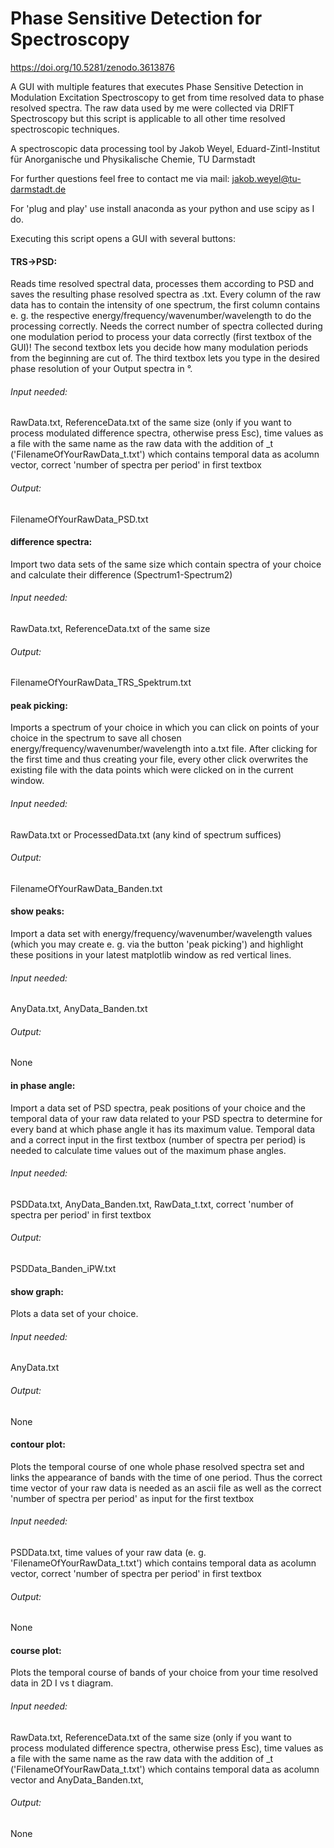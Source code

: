 # Phase Sensitive Detection for Spectroscopy

https://doi.org/10.5281/zenodo.3613876

A GUI with multiple features that executes Phase Sensitive Detection in Modulation Excitation Spectroscopy to get from time
resolved data to phase resolved spectra.
The raw data used by me were collected via DRIFT Spectroscopy but this script is applicable to all other time resolved
spectroscopic techniques.

A spectroscopic data processing tool by Jakob Weyel, Eduard-Zintl-Institut für Anorganische und Physikalische Chemie,
TU Darmstadt

For further questions feel free to contact me via mail: jakob.weyel@tu-darmstadt.de

For 'plug and play' use install anaconda as your python and use scipy as I do.

Executing this script opens a GUI with several buttons:

#### TRS->PSD:
Reads time resolved spectral data, processes them according to PSD and saves the resulting phase resolved spectra as .txt.
Every column of the raw data has to contain the intensity of one spectrum, the first column contains e. g. the respective
energy/frequency/wavenumber/wavelength to do the processing correctly. Needs the correct number of spectra collected during
one modulation period to process your data correctly (first textbox of the GUI)! The second textbox lets you decide how many
modulation periods from the beginning are cut of. The third textbox lets you type in the desired phase resolution of your
Output spectra in °.
###### Input needed:
RawData.txt, ReferenceData.txt of the same size (only if you want to process modulated difference spectra, otherwise press Esc), time values as a file with the same name as the raw data with the addition of _t ('FilenameOfYourRawData_t.txt') which contains temporal data as acolumn vector, correct 'number of spectra per period' in first textbox
###### Output:
FilenameOfYourRawData_PSD.txt
  
#### difference spectra:
Import two data sets of the same size which contain spectra of your choice and calculate their difference (Spectrum1-Spectrum2)
###### Input needed:
RawData.txt, ReferenceData.txt of the same size
###### Output:
FilenameOfYourRawData_TRS_Spektrum.txt
  
#### peak picking:
Imports a spectrum of your choice in which you can click on points of your choice in the spectrum to save all chosen
energy/frequency/wavenumber/wavelength into a.txt file. After clicking for the first time and thus creating your file,
every other click overwrites the existing file with the data points which were clicked on in the current window.
###### Input needed:
RawData.txt or ProcessedData.txt (any kind of spectrum suffices)
###### Output:
FilenameOfYourRawData_Banden.txt
  
#### show peaks:
Import a data set with energy/frequency/wavenumber/wavelength values (which you may create e. g. via the button 'peak
picking') and highlight these positions in your latest matplotlib window as red vertical lines.
###### Input needed:
AnyData.txt, AnyData_Banden.txt
###### Output:
None
  
#### in phase angle:
Import a data set of PSD spectra, peak positions of your choice and the temporal data of your raw data related to your PSD
spectra to determine for every band at which phase angle it has its maximum value. Temporal data and a correct input in the
first textbox (number of spectra per period) is needed to calculate time values out of the maximum phase angles.
###### Input needed:
PSDData.txt, AnyData_Banden.txt, RawData_t.txt, correct 'number of spectra per period' in first textbox
###### Output:
PSDData_Banden_iPW.txt
  
#### show graph:
Plots a data set of your choice.
###### Input needed:
AnyData.txt
###### Output:
None

#### contour plot:
Plots the temporal course of one whole phase resolved spectra set and links the appearance of bands with the time of one period.
Thus the correct time vector of your raw data is needed as an ascii file as well as the correct 'number of spectra per period'
as input for the first textbox
###### Input needed:
PSDData.txt, time values of your raw data (e. g. 'FilenameOfYourRawData_t.txt') which contains temporal data as acolumn vector, correct 'number of spectra per period' in first textbox
###### Output:
None
  
#### course plot:
Plots the temporal course of bands of your choice from your time resolved data in 2D I vs t diagram.
###### Input needed:
RawData.txt, ReferenceData.txt of the same size (only if you want to process modulated difference spectra, otherwise press Esc), time values as a file with the same name as the raw data with the addition of _t ('FilenameOfYourRawData_t.txt') which contains temporal data as acolumn vector and AnyData_Banden.txt, 
###### Output:
None

